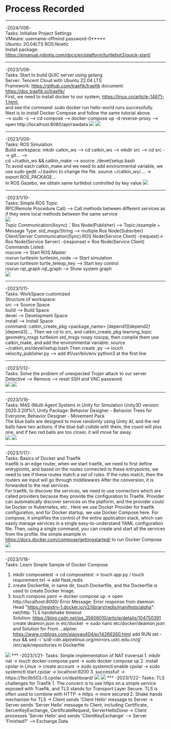 # Process Recorded     
***
-2024/1/06-     
Tasks: Initialize Project Settings   
VMware: username-offmind password-0*****              
Ubuntu: 20.04LTS ROS:Noetic         
Install package: https://emanual.robotis.com/docs/en/platform/turtlebot3/quick-start/      
***
-2023/1/08-    
Tasks: Start to build QUIC server using golang        
Server: Tencent Cloud with Ubuntu 22.04 LTS      
Framework: https://github.com/traefik/traefik document: https://doc.traefik.io/traefik/      
First, we need to install docker to our system, https://linux.cn/article-14871-1.html,      
and see the command: sudo docker run hello-world runs successfully.       
Next is to install Docker Compose and follow the same tutorial above.     
--> sudo -s --> cd compose --> docker-compose up -d reverse-proxy --> open http://localhost:8080/api/rawdata
<img src="https://github.com/0FFMIND/TurtleBot/blob/master/20240108_DockerCompose.png">
<img src="https://github.com/0FFMIND/TurtleBot/blob/master/20240108_ReverseProxy.webp">
      
***    
-2023/1/09-    
Tasks: ROS Simulation      
Build workspace: mkdir catkin_ws --> cd catkin_ws --> mkdir src --> cd src --> git... -->          
cd ~/catkin_ws && catkin_make --> source ./devel/setup.bash         
To avoid each catkin_make and we need to add environmental variable, we use sudo gedit ~/.bashrc to change the file. source ~/catkin_ws/.... -> export ROS_PACKAGE...         
In ROS Gazebo, we obtain same turtlebot controlled by key value
<img src="https://github.com/0FFMIND/TurtleBot/blob/master/20240109_ROSGazebo.jpg">          
***
-2023/1/10-        
Tasks: Simple ROS Topic       
RPC(Remote Procedure Call) --> Call methods between different services as if they were local methods between the same service       
<img src="https://github.com/0FFMIND/TurtleBot/blob/master/20240110_RPCDetails.jpg">          
Topic Communication(Async)：Ros Node(Publisher) --> Topic:/example + Message Type: std_msgs/String --> multiple Ros Node(Subsriber)       
Client/Server Communication(Sync):ROS Node(Service Client) -(request)-> Ros Node(Service Server) -(response)-> Ros Node(Service Client)        
Commands Listed:      
roscore --> Start ROS Master      
rosrun turtlesim turtlesim_node --> Start simulation      
rosrun turtlesim turtle_teleop_key --> Start key control      
rosrun rqt_graph rqt_graph --> Show system graph       
<img src="https://github.com/0FFMIND/TurtleBot/blob/master/20240110_ROSTopic.png">     
***           
-2023/1/11-        
Tasks: WorkSpace customized     
Structure of workspace:    
src --> Source Space      
build --> Build Space     
devel --> Development Space    
install --> Install Space     
command: catkin_create_pkg <package_name> [depend1][depend2][depend3]..., Then we cd to src, and catkin_create_pkg learning_topic geometry_msgs turtlesim std_msgs rospy roscpp, then complie them use catkin_make, and add the environmental variable: source ~/catkin_ws/devel/setup.bash
Then create .py --> touch velocity_publisher.py --> add #!/usr/bin/env python3 at the first line
***        
-2023/1/12-     
Tasks: Solve the problem of unexpected Trojan attack to our server      
Detective --> Remove --> reset SSH and VNC password     
<img src="https://github.com/0FFMIND/TurtleBot/blob/master/20240112_Trojan.png"> 
<img src="https://github.com/0FFMIND/TurtleBot/blob/master/20240112_Remove.png"> 
***           
-2023/1/16-      
Tasks: MAS (Multi Agent System) in Unity for Simulation
Unity3D version: 2020.3.20f1c1, Unity Package: Behavior Designer - Behavior Trees for Everyone; Behavior Designer - Movement Pack        
The blue balls are designed to move randomly using Unity AI, and the red balls have two actions: if the blue ball collide with them, the count will plus one, and if two red balls are too closer, it will move far away.     
<img src="https://github.com/0FFMIND/TurtleBot/blob/master/20240116_AgenntB.png"> 
<img src="https://github.com/0FFMIND/TurtleBot/blob/master/20240116_MAS.png"> 
***            
-2023/1/17/-      
Tasks: Basics of Docker and Traefik      
traefik is an edge router, when we start traefik, we need to first define entrypoints,  and based on the routes connected to these entrypoints, we need to see if these routes match a set of rules. If the rules match, then the routers we input will go through middlewares After the conversion, it is forwarded to the real services.      
For traefik, to discover the services, we need to use connectors which are called providers because they provide the configuration to Traefik. Provider can automatically discover services on the platform, and the provider could be Docker or Kubernetes, etc.. Here we use Docker Provider for traefik configuration, and for Docker startup, we use Docker Compose here. For compose, it simplifies the control of the entire application stack, which can easily manage services in a single easy-to-understand YAML configuration file. Then, using a single command, you can create and start all the services from the profile. the simple example in https://docs.docker.com/compose/gettingstarted/ to run Docker Compose         
<img src="https://github.com/0FFMIND/TurtleBot/blob/master/20240117_traefik.png"> 
***         
-2023/1/18-       
Tasks: Learn Simple Sample of Docker Compose    
1. mkdir composetest -> cd composetest -> touch app.py / touch requirement.txt -> add flask,redis     
2. create Dockerfile, in same dir, touch Dockerfile, and the Dockerfile is used to create Docker Image.       
3. touch compose.yaml -> docker compose up -> open http://localhost:8000/
Error Message: Error response from daemon: Head "https://registry-1.docker.io/v2/library/redis/manifests/alpha": net/http: TLS handshake timeout    
Solution: https://blog.csdn.net/qq_35606010/article/details/104750391 create deamon.json in etc/docker  -> sudo nano etc/docker/deamon.json and Solution for From ...alpine: https://www.cnblogs.com/xiaoyao404/p/14266360.html add RUN set -eux && sed -i 's/dl-cdn.alpinelinux.org/mirrors.ustc.edu.cn/g' /etc/apk/repositories in Dockerfile      
<img src="https://github.com/0FFMIND/TurtleBot/blob/master/20240118_DockerCompose.png">
***            
-2023/1/21-      
Tasks: Simple implementation of NAT traversal    
1. mkdir nat -> touch docker-compose.yaml -> sudo docker compose up      
2. install cpolar in Linux -> create account -> sudo systemctl enable cpolar -> sudo systemctl start cpolar -> localhost:9200       
3. successful! -> https://1bc0b503.r3.cpolar.cn/dashboard/      
<img src="https://github.com/0FFMIND/TurtleBot/blob/master/20240121_DockerCommand.png">
<img src="https://github.com/0FFMIND/TurtleBot/blob/master/20240121_nattraversal.png">
***                
-2023/1/22-     
Tasks: TLS challenges for Traefik       
1. The concern is to use https on a simple service exposed with Traefik, and TLS stands for Transport Layer Secure. TLS is often used to combine with HTTP -> https -> more secured       
2. Shake hands mechanism for TLS -> Client sends 'Client Hello' message to Server -> Server sends 'Server Hello' message to Client, including Certificate, SercerKeyExchange, CertificateRequest, ServerHelloDone -> Client processes 'Server Hello' and sends 'ClientKeyExchange' --> Server 'Finished?' --> Exchange Data       
